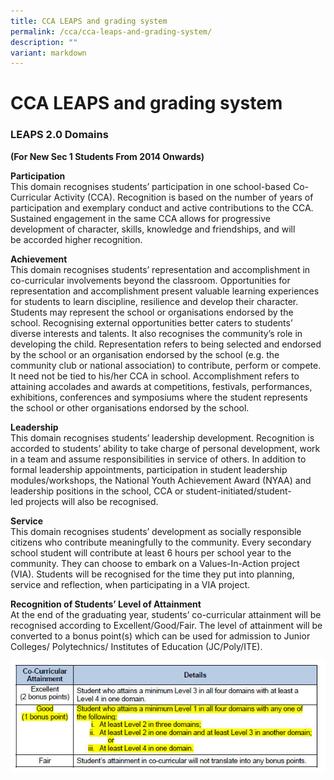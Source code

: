 ```yaml
---
title: CCA LEAPS and grading system
permalink: /cca/cca-leaps-and-grading-system/
description: ""
variant: markdown
---
```

CCA LEAPS and grading system
============================

### LEAPS 2.0 Domains


<b>(For New Sec 1 Students From 2014 Onwards)</b>

<b>Participation</b> <br>
This domain recognises students’ participation in one school-based Co-Curricular Activity&nbsp;(CCA). Recognition is based on the number of years of participation and exemplary conduct&nbsp;and active contributions to the CCA. Sustained engagement in the same CCA allows for&nbsp;progressive development of character, skills, knowledge and friendships, and will be&nbsp;accorded higher recognition.

<b>Achievement</b> <br>
This domain recognises students’ representation and accomplishment in co-curricular&nbsp;involvements beyond the classroom. Opportunities for representation and accomplishment&nbsp;present valuable learning experiences for students to learn discipline, resilience and&nbsp;develop their character. Students may represent the school or organisations endorsed by&nbsp;the school. Recognising external opportunities better caters to students’ diverse interests&nbsp;and talents. It also recognises the community’s role in developing the child.&nbsp;Representation refers to being selected and endorsed by the school or an organisation&nbsp;endorsed by the school (e.g. the community club or national association) to contribute,&nbsp;perform or compete. It need not be tied to his/her CCA in school.&nbsp;Accomplishment refers to attaining accolades and awards at competitions, festivals,&nbsp;performances, exhibitions, conferences and symposiums where the student represents the&nbsp;school or other organisations endorsed by the school.
  
<b>Leadership</b> <br>
This domain recognises students’ leadership development. Recognition is accorded to&nbsp;students’ ability to take charge of personal development, work in a team and assume&nbsp;responsibilities in service of others. In addition to formal leadership appointments,&nbsp;participation in student leadership modules/workshops, the National Youth Achievement&nbsp;Award (NYAA) and leadership positions in the school, CCA or student-initiated/student-led&nbsp;projects will also be recognised.

  

<b>Service</b> <br> 
This domain recognises students’ development as socially responsible citizens who&nbsp;contribute meaningfully to the community. Every secondary school student will contribute at&nbsp;least 6 hours per school year to the community. They can choose to embark on a Values-In-Action project (VIA). Students will be recognised for the time they put into planning, service&nbsp;and reflection, when participating in a VIA project.

  

<b>Recognition of Students’ Level of Attainment</b> <br> 
At the end of the graduating year, students’ co-curricular attainment will be recognised&nbsp;according to Excellent/Good/Fair. The level of attainment will be converted to a bonus&nbsp;point(s) which can be used for admission to Junior Colleges/ Polytechnics/ Institutes of&nbsp;Education (JC/Poly/ITE).

![LEAPS](/images/LEAPS%202.jpg)